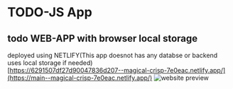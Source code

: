 # TODO-JS App
## todo WEB-APP with browser local storage
deployed using NETLIFY(This app doesnot has any databse or backend uses local storage if needed) \
[https://6291507df27d90047836d207--magical-crisp-7e0eac.netlify.app/](https://main--magical-crisp-7e0eac.netlify.app/)
![website preview]([http://url/to/img.png](https://ibb.co/HDxFTdr))
